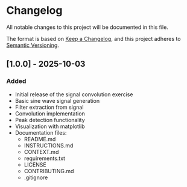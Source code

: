 # Changelog
All notable changes to this project will be documented in this file.

The format is based on [Keep a Changelog](https://keepachangelog.com/en/1.0.0/),
and this project adheres to [Semantic Versioning](https://semver.org/spec/v2.0.0.html).

## [1.0.0] - 2025-10-03
### Added
- Initial release of the signal convolution exercise
- Basic sine wave signal generation
- Filter extraction from signal
- Convolution implementation
- Peak detection functionality
- Visualization with matplotlib
- Documentation files:
  - README.md
  - INSTRUCTIONS.md
  - CONTEXT.md
  - requirements.txt
  - LICENSE
  - CONTRIBUTING.md
  - .gitignore